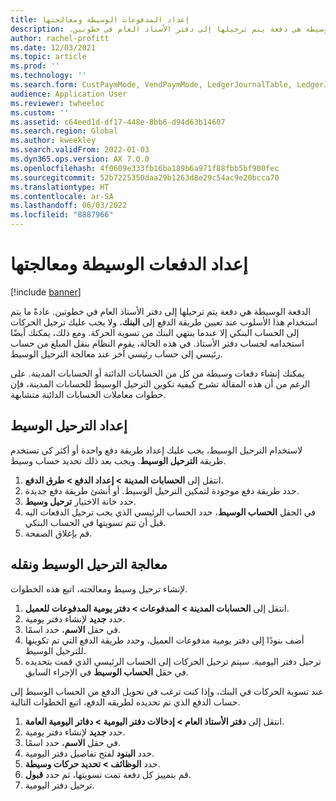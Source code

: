 ```yaml
---
title: إعداد المدفوعات الوسيطة ومعالجتها‬‏‫
description: توضح هذه المقالة كيفية إعداد دفعات العميل الوسيطة ومعالجتها‬‏‫. الدفعة الوسيطة هي دفعة يتم ترحيلها إلى دفتر الأستاذ العام في خطوتين.
author: rachel-profitt
ms.date: 12/03/2021
ms.topic: article
ms.prod: ''
ms.technology: ''
ms.search.form: CustPaymMode, VendPaymMode, LedgerJournalTable, LedgerJournalTransCustPaym, LedgerJournalTransVendPaym, LedgerJournalTransDaily
audience: Application User
ms.reviewer: twheeloc
ms.custom: ''
ms.assetid: c64eed1d-df17-448e-8bb6-d94d63b14607
ms.search.region: Global
ms.author: kweekley
ms.search.validFrom: 2022-01-03
ms.dyn365.ops.version: AX 7.0.0
ms.openlocfilehash: 4f0609e333fb16ba189b6a971f88fbb5bf900fec
ms.sourcegitcommit: 52b7225350daa29b1263d8e29c54ac9e20bcca70
ms.translationtype: HT
ms.contentlocale: ar-SA
ms.lasthandoff: 06/03/2022
ms.locfileid: "8887966"
---
```

# <a name="set-up-and-process-bridged-payments"></a>إعداد الدفعات الوسيطة ومعالجتها‬‏‫

[!include [banner](../includes/banner.md)]

الدفعة الوسيطة هي دفعة يتم ترحيلها إلى دفتر الأستاذ العام في خطوتين. عادةً ما يتم استخدام هذا الأسلوب عند تعيين طريقة الدفع إلى **البنك**، ولا يجب عليك ترحيل الحركات إلى الحساب البنكي إلا عندما ينتهي البنك من تسوية الحركة. ومع ذلك، يمكنك أيضًا استخدامه لحساب دفتر الأستاذ. في هذه الحالة، يقوم النظام بنقل المبلغ من حساب رئيسي إلى حساب رئيسي آخر عند معالجة الترحيل الوسيط.

يمكنك إنشاء دفعات وسيطة من كل من الحسابات الدائنة أو الحسابات المدينة. على الرغم من أن هذه المقالة تشرح كيفية تكوين الترحيل الوسيط للحسابات المدينة، فإن خطوات معاملات الحسابات الدائنة متشابهة.

## <a name="set-up-bridging-posting"></a>إعداد الترحيل الوسيط

لاستخدام الترحيل الوسيط، يجب عليك إعداد طريقة دفع واحدة أو أكثر كي تستخدم طريقة **الترحيل الوسيط**. ويجب بعد ذلك تحديد حساب وسيط.

1. انتقل إلى **الحسابات المدينة &gt; إعداد الدفع &gt; طرق الدفع**.
2. حدد طريقة دفع موجودة لتمكين الترحيل الوسيط. أو أنشئ طريقة دفع جديدة.
3. حدد خانة الاختيار **ترحيل وسيط**.
4. في الحقل **الحساب الوسيط**، حدد الحساب الرئيسي الذي يجب ترحيل الدفعات اليه قبل أن تتم تسويتها في الحساب البنكي.
5. قم بإغلاق الصفحة.

## <a name="process-and-transfer-bridging-posting"></a>معالجة الترحيل الوسيط ونقله

لإنشاء ترحيل وسيط ومعالجته، اتبع هذه الخطوات.

1. انتقل إلى **الحسابات المدينة &gt; المدفوعات &gt; دفتر يومية المدفوعات للعميل**.
2. حدد **جديد** لإنشاء دفتر يومية.
3. في حقل **الاسم**، حدد اسمًا.
4. أضف بنودًا إلى دفتر يومية مدفوعات العميل، وحدد طريقة الدفع التي تم تكوينها للترحيل الوسيط.
5. ترحيل دفتر اليومية. سيتم ترحيل الحركات إلى الحساب الرئيسي الذي قمت بتحديده في حقل **الحساب الوسيط** في الإجراء السابق.

عند تسوية الحركات في البنك، وإذا كنت ترغب في تحويل الدفع من الحساب الوسيط إلى حساب الدفع الذي تم تحديده لطريقه الدفع، اتبع الخطوات التالية.

1. انتقل إلى **دفتر الأستاذ العام &gt; إدخالات دفتر اليومية &gt; دفاتر اليومية العامة**‬.
2. حدد **جديد** لإنشاء دفتر يومية.
3. في حقل **الاسم**، حدد اسمًا.
4. حدد **البنود** لفتح تفاصيل دفتر اليومية.
5. حدد **الوظائف &gt; تحديد حركات وسيطة**.
6. قم بتمييز كل دفعة تمت تسويتها، ثم حدد **قبول**.
7. ترحيل دفتر اليومية.
